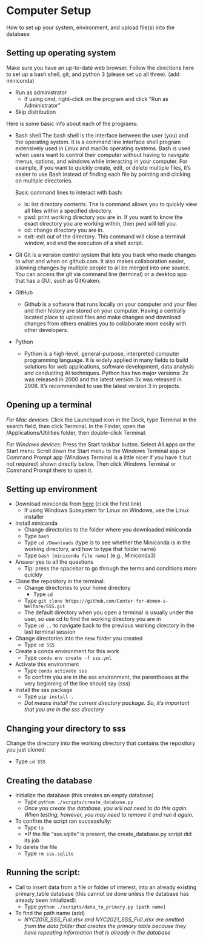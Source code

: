 # Computer Setup
How to set up your system, environment, and upload file(s) into the database

## Setting up operating system
Make sure you have an up-to-date web browser. Follow the directions here to set up a bash shell, git, and python 3 (please set up all three). (add miniconda)
* Run as administrator 
	*  If using cmd, right-click on the program and click “Run as Administrator”
* Skip distribution

Here is some basic info about each of the programs: 
* Bash shell
	The bash shell is the interface between the user (you) and the operating system. It is a command line interface shell program extensively used in Linux and macOs operating systems. Bash is used when users want to control their computer without having to navigate menus, options, and windows while interacting in your computer. For example, if you want to quickly create, edit, or delete multiple files, it’s easier to use Bash instead of finding each file by pointing and clicking on multiple directories.
	
	Basic command lines to interact with bash:
	* ls: list directory contents. The ls command allows you to quickly view all files within a specified directory.
	* pwd: print working directory you are in. If you want to know the exact directory you are working within, then pwd will tell you. 
	* cd: change directory you are in.
	* exit: exit out of the directory. This command will close a terminal window, and end the execution of a shell script. 

* Git
	Git is a version control system that lets you track who made changes to what and when on github.com. It also makes collaboration easier, allowing changes by multiple people to all be merged into one source. You can access the git via command line (terminal) or a desktop app that has a GUI, such as GitKraken. 

* GitHub
	* Github is a software that runs locally on your computer and your files and their history are stored on your computer. Having a centrally located place to upload files and make changes and download changes from others enables you to collaborate more easily with other developers. 

	
* Python 
	* Python is a high-level, general-purpose, interpreted computer programming language. It is widely applied in many fields to build solutions for web applications, software development, data analysis and conducting AI techniques. Python has two major versions: 2x was released in 2000 and the latest version 3x was released in 2008. It’s recommended to use the latest version 3 in projects.

## Opening up a terminal 
*For Mac devices:*
Click the Launchpad icon in the Dock, type Terminal in the search field, then click Terminal. In the Finder, open the /Applications/Utilities folder, then double-click Terminal.

*For Windows devices:*
Press the Start taskbar button. Select All apps on the Start menu. Scroll down the Start menu to the Windows Terminal app or Command Prompt app (Windows Terminal is a little nicer if you have it but not required) shown directly below. Then click Windows Terminal or Command Prompt there to open it.


## Setting up environment 
* Download miniconda from [here](https://docs.conda.io/en/latest/miniconda.html) (click the first link)
	* If using Windows Subsystem for Linux on Windows, use the Linux installer
* Install miniconda
	* Change directories to the folder where you downloaded miniconda
	* Type `bash`
	* Type `cd /Downloads` (type ls to see whether the Miniconda is in the working directory, and how to type that folder name)
	* Type `bash [miniconda file name]` (e.g., Miniconda3) 
* Answer yes to all the questions 
	* Tip: press the spacebar to go through the terms and conditions more quickly
* Clone the repository in the terminal: 
	* Change directories to your home directory
		* Type `cd`
	* Type `git clone https://github.com/Center-for-Women-s-Welfare/SSS.git`
	* The default directory when you open a terminal is usually under the user, so use cd to find the working directory you are in 
	* Type `cd ..` to navigate back to the previous working directory in the last terminal session 
* Change directories into the new folder you created
	* Type `cd SSS`
* Create a conda environment for this work
	* Type `conda env create -f sss.yml`
* Activate this environment
	* Type `conda activate sss`
	* To confirm you are in the sss environment, the parentheses at the very beginning of the line should say (sss)
* Install the sss package
	* Type `pip install .`
	* *Dot means install the current directory package. So, it’s important that you are in the sss directory*

## Changing your directory to sss
Change the directory into the working directory that contains the repository you just cloned:
* Type `cd SSS`

## Creating the database
* Initialize the database (this creates an empty database)
	* Type `python ./scripts/create_database.py`
	* *Once you create the database, you will not need to do this again. When testing, however, you may need to remove it and run it again.*
* To confirm the script ran successfully:
	* Type `ls`
	* *If the file “sss.sqlite” is present, the create_database.py script did its job
* To delete the file
	* Type `rm sss.sqlite`

## Running the script:
* Call to insert data from a file or folder of interest, into an already existing primary_table database (this cannot be done unless the database has already been initialized):
	* Type `python ./scripts/data_to_primary.py [path name]`
* To find the path name (add)
	* *NYC2018_SSS_Full.xlsx and NYC2021_SSS_Full.xlsx are omitted from the data folder that creates the primary table because they have repeating information that is already in the database*
